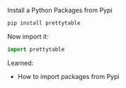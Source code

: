 Install a Python Packages from Pypi
```python
pip install prettytable
```
Now import it:
```python
import prettytable
```
Learned:
- How to import packages from Pypi